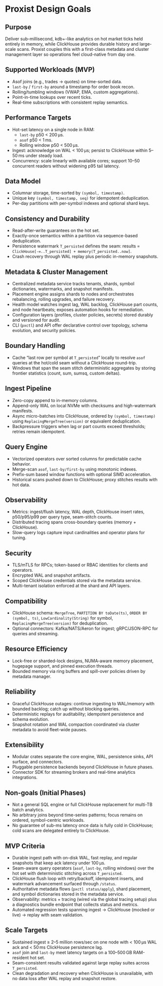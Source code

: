 # Proxist Design Goals

## Purpose

Deliver sub-millisecond, kdb+-like analytics on hot market ticks held entirely in memory, while ClickHouse provides durable history and large-scale scans. Proxist couples this with a first-class metadata and cluster management layer so operations feel cloud-native from day one.

## Supported Workloads (MVP)

- Asof joins (e.g., trades → quotes) on time-sorted data.
- `last-by` / `first-by` around a timestamp for order book recon.
- Rolling/tumbling windows (VWAP, EMA, custom aggregations).
- Point-in-time lookups over recent ticks.
- Real-time subscriptions with consistent replay semantics.

## Performance Targets

- Hot-set latency on a single node in RAM:
  - `last-by` p50 < 200 µs.
  - `asof` p50 < 1 ms.
  - Rolling window p50 < 500 µs.
- Ingest: acknowledge on WAL < 100 µs; persist to ClickHouse within 5–50 ms under steady load.
- Concurrency: scale linearly with available cores; support 10–50 concurrent readers without widening p95 tail latency.

## Data Model

- Columnar storage, time-sorted by `(symbol, timestamp)`.
- Unique key `(symbol, timestamp, seq)` for idempotent deduplication.
- Per-day partitions with per-symbol indexes and optional shard keys.

## Consistency and Durability

- Read-after-write guarantees on the hot set.
- Exactly-once semantics within a partition via sequence-based deduplication.
- Persistence watermark `T_persisted` defines the seam: results = `ClickHouse[-∞..T_persisted] + memory(T_persisted..now]`.
- Crash recovery through WAL replay plus periodic in-memory snapshots.

## Metadata & Cluster Management

- Centralized metadata service tracks tenants, shards, symbol dictionaries, watermarks, and snapshot manifests.
- Placement engine assigns shards to nodes and orchestrates rebalancing, rolling upgrades, and failure recovery.
- Health model watches ingest lag, WAL backlog, ClickHouse part counts, and node heartbeats; exposes automation hooks for remediation.
- Configuration layers (profiles, cluster policies, secrets) stored durably and versioned for audit.
- CLI (`pxctl`) and API offer declarative control over topology, schema evolution, and security policies.

## Boundary Handling

- Cache “last row per symbol at `T_persisted`” locally to resolve `asof` queries at the hot/cold seam without a ClickHouse round-trip.
- Windows that span the seam stitch deterministic aggregates by storing frontier statistics (count, sum, sumsq, custom deltas).

## Ingest Pipeline

- Zero-copy append to in-memory columns.
- Append-only WAL on local NVMe with checksums and high-watermark manifests.
- Async micro-batches into ClickHouse, ordered by `(symbol, timestamp)` using `ReplacingMergeTree(version)` or equivalent deduplication.
- Backpressure triggers when lag or part counts exceed thresholds; retries remain idempotent.

## Query Engine

- Vectorized operators over sorted columns for predictable cache behavior.
- Merge-scan `asof`, `last-by/first-by` using monotonic indexes.
- Prefix-sum based window functions with optional SIMD acceleration.
- Historical scans pushed down to ClickHouse; proxy stitches results with hot data.

## Observability

- Metrics: ingest/flush latency, WAL depth, ClickHouse insert rates, p50/p95/p99 per query type, seam-stitch counts.
- Distributed tracing spans cross-boundary queries (memory + ClickHouse).
- Slow-query logs capture input cardinalities and operator plans for tuning.

## Security

- TLS/mTLS for RPCs; token-based or RBAC identities for clients and operators.
- Encrypted WAL and snapshot artifacts.
- Scoped ClickHouse credentials stored via the metadata service.
- Multi-tenant isolation enforced at the shard and API layers.

## Compatibility

- ClickHouse schema: `MergeTree`, `PARTITION BY toDate(ts)`, `ORDER BY (symbol, ts)`, `LowCardinality(String)` for symbol, `ReplacingMergeTree(version)` for deduplication.
- Optional connectors: Kafka/NATS/Aeron for ingest; gRPC/JSON-RPC for queries and streaming.

## Resource Efficiency

- Lock-free or sharded-lock designs, NUMA-aware memory placement, hugepage support, and pinned execution threads.
- Bounded memory via ring buffers and spill-over policies driven by metadata manager.

## Reliability

- Graceful ClickHouse outages: continue ingesting to WAL/memory with bounded backlog; catch up without blocking queries.
- Deterministic replays for auditability; idempotent persistence and schema evolution.
- Snapshot rotation and WAL compaction coordinated via cluster metadata to avoid fleet-wide pauses.

## Extensibility

- Modular crates separate the core engine, WAL, persistence sinks, API surface, and connectors.
- Pluggable persistence backends beyond ClickHouse in future phases.
- Connector SDK for streaming brokers and real-time analytics integrations.

## Non-goals (Initial Phases)

- Not a general SQL engine or full ClickHouse replacement for multi-TB batch analytics.
- No arbitrary joins beyond time-series patterns; focus remains on ordered, symbol-centric workloads.
- No guarantee of sub-ms latency once data is fully cold in ClickHouse; cold scans are delegated entirely to ClickHouse.

## MVP Criteria

- Durable ingest path with on-disk WAL, fast replay, and regular snapshots that keep ack latency under 100 µs.
- Seam-aware query operators (`asof`, `last-by`, rolling windows) over the hot set with deterministic stitching across `T_persisted`.
- ClickHouse flush loop with retry/backoff, idempotent inserts, and watermark advancement surfaced through `/status`.
- Authoritative metadata flows (`pxctl status/apply`), shard placement, and symbol dictionaries stored in the metadata service.
- Observability: metrics + tracing (wired via the global tracing setup) plus a diagnostics bundle endpoint that collects status and metrics.
- Automated regression tests spanning ingest → ClickHouse (mocked or live) → replay with seam validation.

## Scale Targets

- Sustained ingest ≥ 2–5 million rows/sec on one node with < 100 µs WAL ack and < 50 ms ClickHouse persistence lag.
- `asof` join and `last-by` meet latency targets on a 100–500 GB RAM-resident hot set.
- Seam-consistent results validated against large replay suites across `T_persisted`.
- Clean degradation and recovery when ClickHouse is unavailable, with no data loss after WAL replay and snapshot restore.
